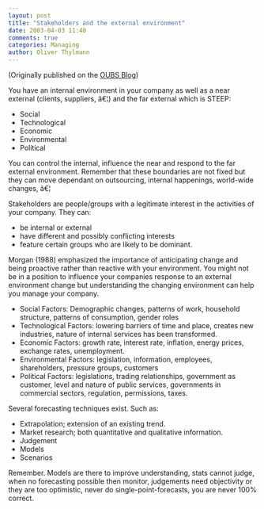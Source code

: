 ```yaml
---
layout: post
title: "Stakeholders and the external environment"
date: 2003-04-03 11:40
comments: true
categories: Managing
author: Oliver Thylmann
---
```











(Originally published on the [OUBS Blog](http://blog.thylmann.net/category/oubs/))

You have an internal environment in your company as well as a near external (clients, suppliers, â€¦) and the far external which is STEEP:
-   Social
-   Technological
-   Economic
-   Environmental
-   Political

You can control the internal, influence the near and respond to the far external environment. Remember that these boundaries are not fixed but they can move dependant on outsourcing, internal happenings, world-wide changes, â€¦

Stakeholders are people/groups with a legitimate interest in the activities of your company. They can:
-   be internal or external
-   have different and possibly conflicting interests
-   feature certain groups who are likely to be dominant.

Morgan (1988) emphasized the importance of anticipating change and being proactive rather than reactive with your environment. You might not be in a position to influence your companies response to an external environment change but understanding the changing environment can help you manage your company.


* Social Factors: Demographic changes, patterns of work, household structure, patterns of consumption, gender roles
* Technological Factors: lowering barriers of time and place, creates new industries, nature of internal services has been transformed.
* Economic Factors: growth rate, interest rate, inflation, energy prices, exchange rates, unemployment.
* Environmental Factors: legislation, information, employees, shareholders, pressure groups, customers
* Political Factors: legislations, trading relationships, government as customer, level and nature of public services, governments in commercial sectors, regulation, permissions, taxes.


Several forecasting techniques exist. Such as:


* Extrapolation; extension of an existing trend.
* Market research; both quantitative and qualitative information.
* Judgement
* Models
* Scenarios


Remember. Models are there to improve understanding, stats cannot judge, when no forecasting possible then monitor, judgements need objectivity or they are too optimistic, never do single-point-forecasts, you are never 100% correct.



